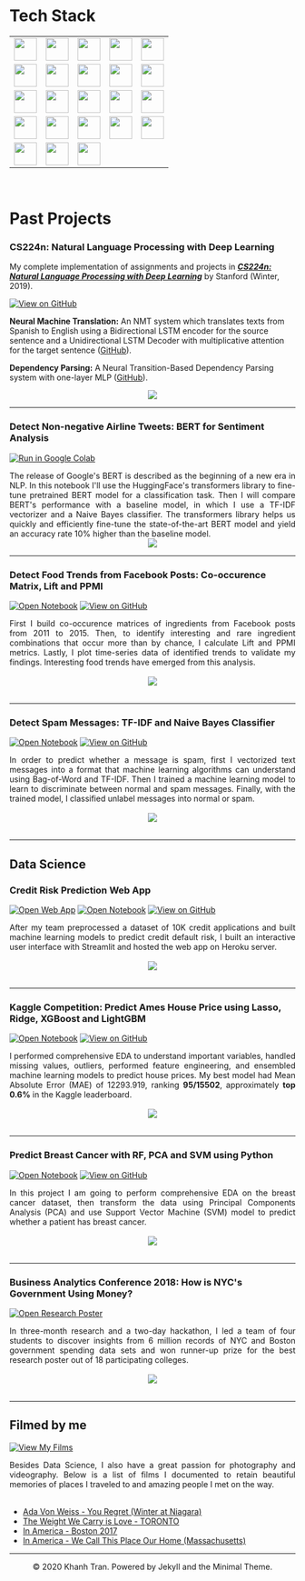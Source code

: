 # Tech Stack

<table>
  <tr>
    <td><img src="https://img.shields.io/badge/Python-3776AB?logo=python&logoColor=white" height="40"/></td>
    <td ><img src="https://img.shields.io/badge/R-276DC3?logo=r&logoColor=white" height="40"/></td>
    <td><img src="https://img.shields.io/badge/Java-007396?logo=java&logoColor=white" height="40"/>
    <td><img src="https://img.shields.io/badge/JavaScript-F7DF1E?logo=javascript&logoColor=black" height="40"/></td>
    <td><img src="https://img.shields.io/badge/SQL-4479A1?logo=postgresql&logoColor=white" height="40"/></td>
  </tr>
  <tr>
    <td><img src="https://img.shields.io/badge/pandas-150458?logo=pandas&logoColor=white" height="40"/></td>
    <td><img src="https://img.shields.io/badge/NumPy-013243?logo=numpy&logoColor=white" height="40"/></td>
    <td><img src="https://img.shields.io/badge/Matplotlib-11557C?logo=plotly&logoColor=white" height="40"/></td>
    <td><img src="https://img.shields.io/badge/Plotly-3F4F75?logo=plotly&logoColor=white" height="40"/></td>
    <td><img src="https://img.shields.io/badge/Seaborn-3776AB?logo=python&logoColor=white" height="40"/></td>
  </tr>
  <tr>
    <td><img src="https://img.shields.io/badge/dplyr-276DC3?logo=r&logoColor=white" height="40"/></td>
    <td><img src="https://img.shields.io/badge/ggplot2-276DC3?logo=r&logoColor=white" height="40"/></td>
    <td><img src="https://img.shields.io/badge/SciPy-8CAAE6?logo=scipy&logoColor=white" height="40"/></td>
    <td><img src="https://img.shields.io/badge/TensorFlow-FF6F00?logo=tensorflow&logoColor=white" height="40"/></td>
    <td><img src="https://img.shields.io/badge/PyTorch-EE4C2C?logo=pytorch&logoColor=white" height="40"/></td>
  </tr>
  <tr>
    <td><img src="https://img.shields.io/badge/scikit--learn-F7931E?logo=scikit-learn&logoColor=white" height="40"/></td>
    <td><img src="https://img.shields.io/badge/Flask-000000?logo=flask&logoColor=white" height="40"/></td>
    <td><img src="https://img.shields.io/badge/React-20232A?logo=react&logoColor=61DAFB" height="40"/></td>
    <td><img src="https://img.shields.io/badge/Spring_Boot-6DB33F?logo=springboot&logoColor=white" height="40"/></td>
    <td><img src="https://img.shields.io/badge/Git-F05032?logo=git&logoColor=white" height="40"/></td>
    
  </tr>
  <tr>
    <td><img src="https://img.shields.io/badge/Docker-2496ED?logo=docker&logoColor=white" height="40"/></td>
    <td><img src="https://img.shields.io/badge/Airflow-017CEE?logo=apacheairflow&logoColor=white" height="40"/></td>
    <td><img src="https://img.shields.io/badge/MLOps-323232?logo=mlflow&logoColor=white" height="40"/></td>
  </tr>
</table>

</br>

# Past Projects


### CS224n: Natural Language Processing with Deep Learning

My complete implementation of assignments and projects in [***CS224n: Natural Language Processing with Deep Learning***](http://web.stanford.edu/class/cs224n/) by Stanford (Winter, 2019).

[![View on GitHub](https://img.shields.io/badge/GitHub-View_on_GitHub-blue?logo=GitHub)](https://github.com/chriskhanhtran/CS224n-NLP-Solutions/tree/master/assignments/)

**Neural Machine Translation:** An NMT system which translates texts from Spanish to English using a Bidirectional LSTM encoder for the source sentence and a Unidirectional LSTM Decoder with multiplicative attention for the target sentence ([GitHub](https://github.com/chriskhanhtran/CS224n-NLP-Solutions/tree/master/assignments/)).

**Dependency Parsing:** A Neural Transition-Based Dependency Parsing system with one-layer MLP ([GitHub](https://github.com/chriskhanhtran/CS224n-NLP-Assignments/tree/master/assignments/a3)).

<center><img src="images/nlp.png"/></center>

---
### Detect Non-negative Airline Tweets: BERT for Sentiment Analysis

[![Run in Google Colab](https://img.shields.io/badge/Colab-Run_in_Google_Colab-blue?logo=Google&logoColor=FDBA18)](https://colab.research.google.com/drive/1f32gj5IYIyFipoINiC8P3DvKat-WWLUK)

<div style="text-align: justify">The release of Google's BERT is described as the beginning of a new era in NLP. In this notebook I'll use the HuggingFace's transformers library to fine-tune pretrained BERT model for a classification task. Then I will compare BERT's performance with a baseline model, in which I use a TF-IDF vectorizer and a Naive Bayes classifier. The transformers library helps us quickly and efficiently fine-tune the state-of-the-art BERT model and yield an accuracy rate 10% higher than the baseline model.</div>

<center><img src="images/BERT-classification.png"/></center>

---
### Detect Food Trends from Facebook Posts: Co-occurence Matrix, Lift and PPMI

[![Open Notebook](https://img.shields.io/badge/Jupyter-Open_Notebook-blue?logo=Jupyter)](projects/detect-food-trends-facebook.html)
[![View on GitHub](https://img.shields.io/badge/GitHub-View_on_GitHub-blue?logo=GitHub)](https://github.com/chriskhanhtran/facebook-detect-food-trends)

<div style="text-align: justify">First I build co-occurence matrices of ingredients from Facebook posts from 2011 to 2015. Then, to identify interesting and rare ingredient combinations that occur more than by chance, I calculate Lift and PPMI metrics. Lastly, I plot time-series data of identified trends to validate my findings. Interesting food trends have emerged from this analysis.</div>
<br>
<center><img src="images/fb-food-trends.png"></center>
<br>

---
### Detect Spam Messages: TF-IDF and Naive Bayes Classifier

[![Open Notebook](https://img.shields.io/badge/Jupyter-Open_Notebook-blue?logo=Jupyter)](projects/detect-spam-nlp.html)
[![View on GitHub](https://img.shields.io/badge/GitHub-View_on_GitHub-blue?logo=GitHub)](https://github.com/chriskhanhtran/detect-spam-messages-nlp/blob/master/detect-spam-nlp.ipynb)

<div style="text-align: justify">In order to predict whether a message is spam, first I vectorized text messages into a format that machine learning algorithms can understand using Bag-of-Word and TF-IDF. Then I trained a machine learning model to learn to discriminate between normal and spam messages. Finally, with the trained model, I classified unlabel messages into normal or spam.</div>
<br>
<center><img src="images/detect-spam-nlp.png"/></center>
<br>

---
## Data Science

### Credit Risk Prediction Web App

[![Open Web App](https://img.shields.io/badge/Heroku-Open_Web_App-blue?logo=Heroku)](http://credit-risk.herokuapp.com/)
[![Open Notebook](https://img.shields.io/badge/Jupyter-Open_Notebook-blue?logo=Jupyter)](https://github.com/chriskhanhtran/credit-risk-prediction/blob/master/documents/Notebook.ipynb)
[![View on GitHub](https://img.shields.io/badge/GitHub-View_on_GitHub-blue?logo=GitHub)](https://github.com/chriskhanhtran/credit-risk-prediction)

<div style="text-align: justify">After my team preprocessed a dataset of 10K credit applications and built machine learning models to predict credit default risk, I built an interactive user interface with Streamlit and hosted the web app on Heroku server.</div>
<br>
<center><img src="images/credit-risk-webapp.png"/></center>
<br>

---
### Kaggle Competition: Predict Ames House Price using Lasso, Ridge, XGBoost and LightGBM

[![Open Notebook](https://img.shields.io/badge/Jupyter-Open_Notebook-blue?logo=Jupyter)](projects/ames-house-price.html)
[![View on GitHub](https://img.shields.io/badge/GitHub-View_on_GitHub-blue?logo=GitHub)](https://github.com/chriskhanhtran/kaggle-house-price/blob/master/ames-house-price.ipynb)

<div style="text-align: justify">I performed comprehensive EDA to understand important variables, handled missing values, outliers, performed feature engineering, and ensembled machine learning models to predict house prices. My best model had Mean Absolute Error (MAE) of 12293.919, ranking <b>95/15502</b>, approximately <b>top 0.6%</b> in the Kaggle leaderboard.</div>
<br>
<center><img src="images/ames-house-price.jpg"/></center>
<br>

---
### Predict Breast Cancer with RF, PCA and SVM using Python

[![Open Notebook](https://img.shields.io/badge/Jupyter-Open_Notebook-blue?logo=Jupyter)](projects/breast-cancer.html)
[![View on GitHub](https://img.shields.io/badge/GitHub-View_on_GitHub-blue?logo=GitHub)](https://github.com/chriskhanhtran/predict-breast-cancer-with-rf-pca-svm/blob/master/breast-cancer.ipynb)

<div style="text-align: justify">In this project I am going to perform comprehensive EDA on the breast cancer dataset, then transform the data using Principal Components Analysis (PCA) and use Support Vector Machine (SVM) model to predict whether a patient has breast cancer.</div>
<br>
<center><img src="images/breast-cancer.png"/></center>
<br>

---
### Business Analytics Conference 2018: How is NYC's Government Using Money?

[![Open Research Poster](https://img.shields.io/badge/PDF-Open_Research_Poster-blue?logo=adobe-acrobat-reader&logoColor=white)](pdf/bac2018.pdf)

<div style="text-align: justify">In three-month research and a two-day hackathon, I led a team of four students to discover insights from 6 million records of NYC and Boston government spending data sets and won runner-up prize for the best research poster out of 18 participating colleges.</div>
<br>
<center><img src="images/bac2018.JPG"/></center>
<br>

---
## Filmed by me

[![View My Films](https://img.shields.io/badge/YouTube-View_My_Films-grey?logo=youtube&labelColor=FF0000)](https://www.youtube.com/watch?v=vfZwdEWgUPE)

<div style="text-align: justify">Besides Data Science, I also have a great passion for photography and videography. Below is a list of films I documented to retain beautiful memories of places I traveled to and amazing people I met on the way.</div>
<br>

- [Ada Von Weiss - You Regret (Winter at Niagara)](https://www.youtube.com/watch?v=-5esqvmPnHI)
- [The Weight We Carry is Love - TORONTO](https://www.youtube.com/watch?v=vfZwdEWgUPE)
- [In America - Boston 2017](https://www.youtube.com/watch?v=YdXufiebgyc)
- [In America - We Call This Place Our Home (Massachusetts)](https://www.youtube.com/watch?v=jzfcM_iO0FU)

---
<center>© 2020 Khanh Tran. Powered by Jekyll and the Minimal Theme.</center>
